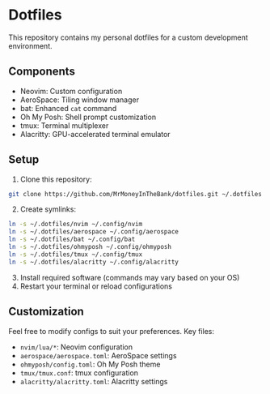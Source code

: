 # Dotfiles

This repository contains my personal dotfiles for a custom development environment.

## Components

- Neovim: Custom configuration
- AeroSpace: Tiling window manager
- bat: Enhanced `cat` command
- Oh My Posh: Shell prompt customization
- tmux: Terminal multiplexer
- Alacritty: GPU-accelerated terminal emulator

## Setup

1. Clone this repository:
```bash
git clone https://github.com/MrMoneyInTheBank/dotfiles.git ~/.dotfiles
```
2. Create symlinks:
```bash
ln -s ~/.dotfiles/nvim ~/.config/nvim
ln -s ~/.dotfiles/aerospace ~/.config/aerospace
ln -s ~/.dotfiles/bat ~/.config/bat
ln -s ~/.dotfiles/ohmyposh ~/.config/ohmyposh
ln -s ~/.dotfiles/tmux ~/.config/tmux
ln -s ~/.dotfiles/alacritty ~/.config/alacritty
```
3. Install required software (commands may vary based on your OS)
4. Restart your terminal or reload configurations

## Customization

Feel free to modify configs to suit your preferences. Key files:

- `nvim/lua/*`: Neovim configuration
- `aerospace/aerospace.toml`: AeroSpace settings
- `ohmyposh/config.toml`: Oh My Posh theme
- `tmux/tmux.conf`: tmux configuration
- `alacritty/alacritty.toml`: Alacritty settings

